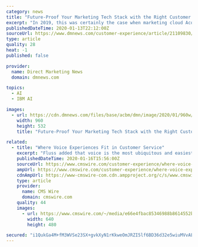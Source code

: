 ```yaml
---
category: news
title: "Future-Proof Your Marketing Tech Stack with the Right Customer Experience (and Help from AI)"
excerpt: "In 2019, this was certainly the case when marketing cloud Acoustic emerged as the rebranded spinoff of IBM Watson Marketing. On day one ... and is valuable for the customer and easy to manage for the marketers.\" Where does AI fit in? “AI is essentially pattern recognition,” Guadagno explained. “It’s something that humans can’t ..."
publishedDateTime: 2020-01-13T22:12:00Z
sourceUrl: https://www.dmnews.com/customer-experience/article/21109830/futureproof-your-marketing-tech-stack-with-the-right-customer-experience-and-help-from-ai
type: article
quality: 28
heat: -1
published: false

provider:
  name: Direct Marketing News
  domain: dmnews.com

topics:
  - AI
  - IBM AI

images:
  - url: https://cdn.dmnews.com/files/base/acbm/dmn/image/2020/01/960w/GettyImages_1051617224.5e1c25379b3da.jpg
    width: 960
    height: 532
    title: "Future-Proof Your Marketing Tech Stack with the Right Customer Experience (and Help from AI)"

related:
  - title: "Where Voice Experiences Fit in Customer Service"
    excerpt: "Fluss added that voice is the most ubiquitous and easiest form of interaction for most people, and the cost of the underlying technology for voice recognition has dropped. “When a customer is calling into the enterprise it’s because they tried web and mobile and still have questions, couldn’t complete their transaction, or because they ..."
    publishedDateTime: 2020-01-16T15:56:00Z
    sourceUrl: https://www.cmswire.com/customer-experience/where-voice-experiences-fit-in-customer-service/
    ampUrl: https://www.cmswire.com/customer-experience/where-voice-experiences-fit-in-customer-service/amp/
    cdnAmpUrl: https://www-cmswire-com.cdn.ampproject.org/c/s/www.cmswire.com/customer-experience/where-voice-experiences-fit-in-customer-service/amp/
    type: article
    provider:
      name: CMS Wire
      domain: cmswire.com
    quality: 44
    images:
      - url: https://www.cmswire.com/~/media/e66e4fbac85346988b8614552b01df68.jpg?mw=1024&hash=F9A672BDE93FDCF1491E09293D8024FD552E99A6
        width: 640
        height: 480

secured: "i1QukGa4M+fM3WVSe23SX+gvkXyN1rKkweOmJRZI5lf6BD36d32e5wiuMVvALi9tgF/4Mri0WixnMAPBQW1D/is5lGSoQNwbErYgSXHSvOz43+ZLQRbL/ZWoJx2pCSSs/fbP6P9I8CSO+AYqF9VZ6iW9QY9F5t18fg4SSn56DhaRc1cRvuiooYFxlUSDh1SZh/xFg1fTN4o/VXV57le3Ho4Qj34k3aTEQ46pTv+iA4HmvpqDTHxYOzPUifgKJ6Slwz2zLBaZ53Lazhn//sTd/UWWB52aTG0zcw+zI/E786ToMtnMnoinjtfbAIqf1idnKMkWToeDc+hpB8IuVE63q1mS+gsDja43OS3O/EWJh+rCf6UuyrJk+Gzw4m6xZQr03hEvTu5TU0HWmxTb6dFZB/Mp9qzpXrXyyVtjiL0n1g1Nivkb2Cn0TONA+N2pFEAxOU6VKhASqBIk7BVAw7upkg==;Ta0y/h6hadMjmUZh8PnY7Q=="
---
```


